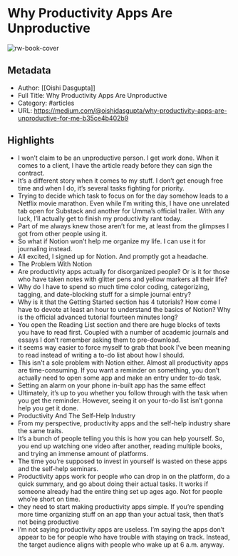 # Why Productivity Apps Are Unproductive

![rw-book-cover](https://readwise-assets.s3.amazonaws.com/static/images/article4.6bc1851654a0.png)

## Metadata
- Author: [[Oishi Dasgupta]]
- Full Title: Why Productivity Apps Are Unproductive
- Category: #articles
- URL: https://medium.com/@oishidasgupta/why-productivity-apps-are-unproductive-for-me-b35ce4b402b9

## Highlights
- I won’t claim to be an unproductive person. I get work done. When it comes to a client, I have the article ready before they can sign the contract.
- It’s a different story when it comes to my stuff. I don’t get enough free time and when I do, it’s several tasks fighting for priority.
- Trying to decide which task to focus on for the day somehow leads to a Netflix movie marathon. Even while I’m writing this, I have one unrelated tab open for Substack and another for Umma’s official trailer. With any luck, I’ll actually get to finish my productivity rant today.
- Part of me always knew those aren’t for me, at least from the glimpses I got from other people using it.
- So what if Notion won’t help me organize my life. I can use it for journaling instead.
- All excited, I signed up for Notion. And promptly got a headache.
- The Problem With Notion
- Are productivity apps actually for disorganized people? Or is it for those who have taken notes with glitter pens and yellow markers all their life?
- Why do I have to spend so much time color coding, categorizing, tagging, and date-blocking stuff for a simple journal entry?
- Why is it that the Getting Started section has 4 tutorials? How come I have to devote at least an hour to understand the basics of Notion? Why is the official advanced tutorial fourteen minutes long?
- You open the Reading List section and there are huge blocks of texts you have to read first. Coupled with a number of academic journals and essays I don’t remember asking them to pre-download.
- it seems way easier to force myself to grab that book I’ve been meaning to read instead of writing a to-do list about how I should.
- This isn’t a sole problem with Notion either. Almost all productivity apps are time-consuming. If you want a reminder on something, you don’t actually need to open some app and make an entry under to-do task.
- Setting an alarm on your phone in-built app has the same effect
- Ultimately, it’s up to you whether you follow through with the task when you get the reminder. However, seeing it on your to-do list isn’t gonna help you get it done.
- Productivity And The Self-Help Industry
- From my perspective, productivity apps and the self-help industry share the same traits.
- It’s a bunch of people telling you this is how you can help yourself. So, you end up watching one video after another, reading multiple books, and trying an immense amount of platforms.
- The time you’re supposed to invest in yourself is wasted on these apps and the self-help seminars.
- Productivity apps work for people who can drop in on the platform, do a quick summary, and go about doing their actual tasks. It works if someone already had the entire thing set up ages ago. Not for people who’re short on time.
- they need to start making productivity apps simple. If you’re spending more time organizing stuff on an app than your actual task, then that’s not being productive
- I’m not saying productivity apps are useless. I’m saying the apps don’t appear to be for people who have trouble with staying on track. Instead, the target audience aligns with people who wake up at 6 a.m. anyway.
